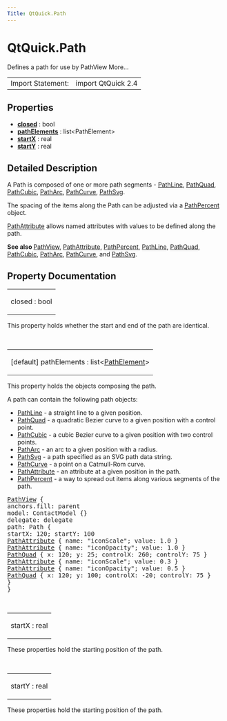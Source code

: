 ```yaml
---
Title: QtQuick.Path
---
```


# QtQuick.Path

<span class="subtitle"></span>
<!-- $$$Path-brief -->
<p>Defines a path for use by PathView More...</p>
<!-- @@@Path -->
<table class="alignedsummary">
<tr><td class="memItemLeft rightAlign topAlign"> Import Statement:</td><td class="memItemRight bottomAlign"> import QtQuick 2.4</td></tr></table><ul>
</ul>
<h2 id="properties">Properties</h2>
<ul>
<li class="fn"><b><b><a href="#closed-prop">closed</a></b></b> : bool</li>
<li class="fn"><b><b><a href="#pathElements-prop">pathElements</a></b></b> : list&lt;PathElement&gt;</li>
<li class="fn"><b><b><a href="#startX-prop">startX</a></b></b> : real</li>
<li class="fn"><b><b><a href="#startY-prop">startY</a></b></b> : real</li>
</ul>
<!-- $$$Path-description -->
<h2 id="details">Detailed Description</h2>
</p>
<p>A Path is composed of one or more path segments - <a href="QtQuick.PathLine.md">PathLine</a>, <a href="QtQuick.PathQuad.md">PathQuad</a>, <a href="QtQuick.PathCubic.md">PathCubic</a>, <a href="QtQuick.PathArc.md">PathArc</a>, <a href="QtQuick.PathCurve.md">PathCurve</a>, <a href="QtQuick.PathSvg.md">PathSvg</a>.</p>
<p>The spacing of the items along the Path can be adjusted via a <a href="QtQuick.PathPercent.md">PathPercent</a> object.</p>
<p><a href="QtQuick.PathAttribute.md">PathAttribute</a> allows named attributes with values to be defined along the path.</p>
<p><b>See also </b><a href="QtQuick.PathView.md">PathView</a>, <a href="QtQuick.PathAttribute.md">PathAttribute</a>, <a href="QtQuick.PathPercent.md">PathPercent</a>, <a href="QtQuick.PathLine.md">PathLine</a>, <a href="QtQuick.PathQuad.md">PathQuad</a>, <a href="QtQuick.PathCubic.md">PathCubic</a>, <a href="QtQuick.PathArc.md">PathArc</a>, <a href="QtQuick.PathCurve.md">PathCurve</a>, and <a href="QtQuick.PathSvg.md">PathSvg</a>.</p>
<!-- @@@Path -->
<h2>Property Documentation</h2>
<!-- $$$closed -->
<table class="qmlname"><tr valign="top" id="closed-prop"><td class="tblQmlPropNode"><p><span class="name">closed</span> : <span class="type">bool</span></p></td></tr></table><p>This property holds whether the start and end of the path are identical.</p>
<!-- @@@closed -->
<br/>
<!-- $$$pathElements -->
<table class="qmlname"><tr valign="top" id="pathElements-prop"><td class="tblQmlPropNode"><p><span class="qmldefault">[default] </span><span class="name">pathElements</span> : <span class="type">list</span>&lt;<span class="type"><a href="QtQuick.PathElement.md">PathElement</a></span>&gt;</p></td></tr></table><p>This property holds the objects composing the path.</p>
<p>A path can contain the following path objects:</p>
<ul>
<li><a href="QtQuick.PathLine.md">PathLine</a> - a straight line to a given position.</li>
<li><a href="QtQuick.PathQuad.md">PathQuad</a> - a quadratic Bezier curve to a given position with a control point.</li>
<li><a href="QtQuick.PathCubic.md">PathCubic</a> - a cubic Bezier curve to a given position with two control points.</li>
<li><a href="QtQuick.PathArc.md">PathArc</a> - an arc to a given position with a radius.</li>
<li><a href="QtQuick.PathSvg.md">PathSvg</a> - a path specified as an SVG path data string.</li>
<li><a href="QtQuick.PathCurve.md">PathCurve</a> - a point on a Catmull-Rom curve.</li>
<li><a href="QtQuick.PathAttribute.md">PathAttribute</a> - an attribute at a given position in the path.</li>
<li><a href="QtQuick.PathPercent.md">PathPercent</a> - a way to spread out items along various segments of the path.</li>
</ul>
<pre class="qml"><span class="type"><a href="QtQuick.PathView.md">PathView</a></span> {
<span class="name">anchors</span>.fill: <span class="name">parent</span>
<span class="name">model</span>: <span class="name">ContactModel</span> {}
<span class="name">delegate</span>: <span class="name">delegate</span>
<span class="name">path</span>: <span class="name">Path</span> {
<span class="name">startX</span>: <span class="number">120</span>; <span class="name">startY</span>: <span class="number">100</span>
<span class="type"><a href="QtQuick.PathAttribute.md">PathAttribute</a></span> { <span class="name">name</span>: <span class="string">&quot;iconScale&quot;</span>; <span class="name">value</span>: <span class="number">1.0</span> }
<span class="type"><a href="QtQuick.PathAttribute.md">PathAttribute</a></span> { <span class="name">name</span>: <span class="string">&quot;iconOpacity&quot;</span>; <span class="name">value</span>: <span class="number">1.0</span> }
<span class="type"><a href="QtQuick.PathQuad.md">PathQuad</a></span> { <span class="name">x</span>: <span class="number">120</span>; <span class="name">y</span>: <span class="number">25</span>; <span class="name">controlX</span>: <span class="number">260</span>; <span class="name">controlY</span>: <span class="number">75</span> }
<span class="type"><a href="QtQuick.PathAttribute.md">PathAttribute</a></span> { <span class="name">name</span>: <span class="string">&quot;iconScale&quot;</span>; <span class="name">value</span>: <span class="number">0.3</span> }
<span class="type"><a href="QtQuick.PathAttribute.md">PathAttribute</a></span> { <span class="name">name</span>: <span class="string">&quot;iconOpacity&quot;</span>; <span class="name">value</span>: <span class="number">0.5</span> }
<span class="type"><a href="QtQuick.PathQuad.md">PathQuad</a></span> { <span class="name">x</span>: <span class="number">120</span>; <span class="name">y</span>: <span class="number">100</span>; <span class="name">controlX</span>: -<span class="number">20</span>; <span class="name">controlY</span>: <span class="number">75</span> }
}
}</pre>
<!-- @@@pathElements -->
<br/>
<!-- $$$startX -->
<table class="qmlname"><tr valign="top" id="startX-prop"><td class="tblQmlPropNode"><p><span class="name">startX</span> : <span class="type">real</span></p></td></tr></table><p>These properties hold the starting position of the path.</p>
<!-- @@@startX -->
<br/>
<!-- $$$startY -->
<table class="qmlname"><tr valign="top" id="startY-prop"><td class="tblQmlPropNode"><p><span class="name">startY</span> : <span class="type">real</span></p></td></tr></table><p>These properties hold the starting position of the path.</p>
<!-- @@@startY -->
<br/>
